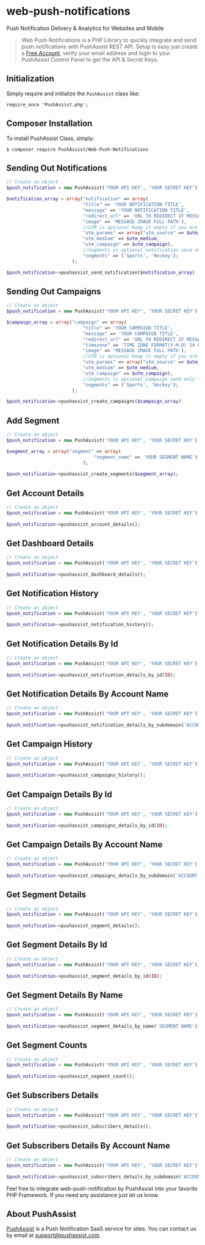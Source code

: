 # web-push-notifications
Push Notification Delivery & Analytics for Websites and Mobile

> Web Push Notifications is a PHP Library to quickly integrate and send push notifications with PushAssist REST API. Setup is easy just create a [Free Account](https://pushassist.com/pricing-plans/), verify your email address and login to your PushAssist Control Panel to get the API & Secret Keys.


## Initialization

Simply require and initialize the `PushAssist` class like:

	require_once 'PushAssist.php';
    
## Composer Installation

To install PushAssist Class, simply:   

	$ composer require PushAssist/Web-Push-Notifications 

   

## Sending Out Notifications

```php
// Create an object
$push_notification = new PushAssist('YOUR API KEY', 'YOUR SECRET KEY');

$notification_array = array("notification" => array(									
						    "title" => 'YOUR NOTIFICATION TITLE',
						    "message" => 'YOUR NOTIFICATION TITLE',
						    "redirect_url" => 'URL TO REDIRECT IF MESSAGE IS CLICKED',
						    "image" => 'MESSAGE IMAGE FULL PATH'),
                            //UTM is optional Keep it empty if you are not passing utm_params.
						    "utm_params" => array("utm_source" => $utm_source,	
							"utm_medium" => $utm_medium,
							"utm_campaign" => $utm_campaign),
                            //Segments is optional notification send only for those who subscribers by this  segment.
						    "segments" => ('Sports', 'Hockey');	
						);

$push_notification->pushassist_send_notification($notification_array)
```
   

## Sending Out Campaigns

```php
// Create an object
$push_notification = new PushAssist('YOUR API KEY', 'YOUR SECRET KEY');

$campaign_array = array("campaign" => array(									
						    "title" => 'YOUR CAMPAIGN TITLE',
						    "message" => 'YOUR CAMPAIGN TITLE',
						    "redirect_url" => 'URL TO REDIRECT IF MESSAGE IS CLICKED',
							"timezone" => 'TIME ZONE FORMAT(Y-M-D) 24 HOUR FORMAT',
						    "image" => 'MESSAGE IMAGE FULL PATH'),
                            //UTM is optional Keep it empty if you are not passing utm_params.
						    "utm_params" => array("utm_source" => $utm_source,	
							"utm_medium" => $utm_medium,
							"utm_campaign" => $utm_campaign),
                            //Segments is optional Campaign send only for those who subscribers by this  segment.
						    "segments" => ('Sports', 'Hockey');	
						);

$push_notification->pushassist_create_campaigns($campaign_array)
```

## Add Segment

```php
// Create an object
$push_notification = new PushAssist('YOUR API KEY', 'YOUR SECRET KEY');

$segment_array = array("segment" => array(
								"segment_name" => 'YOUR SEGMENT NAME')
							);
							
$push_notification->pushassist_create_segments($segment_array);
```

## Get Account Details

```php
// Create an object
$push_notification = new PushAssist('YOUR API KEY', 'YOUR SECRET KEY');
							
$push_notification->pushassist_account_details();
```

## Get Dashboard Details

```php
// Create an object
$push_notification = new PushAssist('YOUR API KEY', 'YOUR SECRET KEY');
							
$push_notification->pushassist_dashboard_details();
```

## Get Notification History

```php
// Create an object
$push_notification = new PushAssist('YOUR API KEY', 'YOUR SECRET KEY');
							
$push_notification->pushassist_notification_history();
```

## Get Notification Details By Id

```php
// Create an object
$push_notification = new PushAssist('YOUR API KEY', 'YOUR SECRET KEY');
							
$push_notification->pushassist_notification_details_by_id(ID);
```

## Get Notification Details By Account Name

```php
// Create an object
$push_notification = new PushAssist('YOUR API KEY', 'YOUR SECRET KEY');
							
$push_notification->pushassist_notification_details_by_subdomain('ACCOUNT NAME');
```

## Get Campaign History 

```php
// Create an object
$push_notification = new PushAssist('YOUR API KEY', 'YOUR SECRET KEY');
							
$push_notification->pushassist_campaigns_history();
```

## Get Campaign Details By Id 

```php
// Create an object
$push_notification = new PushAssist('YOUR API KEY', 'YOUR SECRET KEY');
							
$push_notification->pushassist_campaigns_details_by_id(ID);
```

## Get Campaign Details By Account Name

```php
// Create an object
$push_notification = new PushAssist('YOUR API KEY', 'YOUR SECRET KEY');
							
$push_notification->pushassist_campaigns_details_by_subdomain('ACCOUNT NAME');
```

## Get Segment Details

```php
// Create an object
$push_notification = new PushAssist('YOUR API KEY', 'YOUR SECRET KEY');
							
$push_notification->pushassist_segment_details();
```

## Get Segment Details By Id

```php
// Create an object
$push_notification = new PushAssist('YOUR API KEY', 'YOUR SECRET KEY');
							
$push_notification->pushassist_segment_details_by_id(ID);
```

## Get Segment Details By Name

```php
// Create an object
$push_notification = new PushAssist('YOUR API KEY', 'YOUR SECRET KEY');
							
$push_notification->pushassist_segment_details_by_name('SEGMENT NAME');
```

## Get Segment Counts

```php
// Create an object
$push_notification = new PushAssist('YOUR API KEY', 'YOUR SECRET KEY');
							
$push_notification->pushassist_segment_count();
```

## Get Subscribers Details

```php
// Create an object
$push_notification = new PushAssist('YOUR API KEY', 'YOUR SECRET KEY');
							
$push_notification->pushassist_subscribers_details();
```

## Get Subscribers Details By Account Name

```php
// Create an object
$push_notification = new PushAssist('YOUR API KEY', 'YOUR SECRET KEY');
							
$push_notification->pushassist_subscribers_details_by_subdomain('ACCOUNT NAME');
```

 
Feel free to integrate web-push-notification by PushAssist into your favorite PHP Framework. If you need any assistance just let us know.

## About PushAssist

[PushAssist](https://pushassist.com) is a Push Notification SaaS service for sites. You can contact us by email at [support@pushassist.com](mailto:support@pushassist.com).
